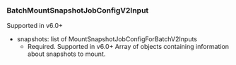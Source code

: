 ### BatchMountSnapshotJobConfigV2Input
Supported in v6.0+

- snapshots: list of MountSnapshotJobConfigForBatchV2Inputs
  - Required. Supported in v6.0+
      Array of objects containing information about snapshots to mount.
